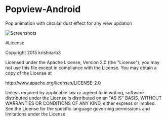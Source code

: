 # Popview-Android
Pop animation with circular dust effect for any view updation

![Screenshots](https://media.giphy.com/media/FoGScttOF8e40/giphy.gif) 

#License

Copyright 2015 krishnarb3

   Licensed under the Apache License, Version 2.0 (the "License");
   you may not use this file except in compliance with the License.
   You may obtain a copy of the License at

   http://www.apache.org/licenses/LICENSE-2.0

   Unless required by applicable law or agreed to in writing, software
   distributed under the License is distributed on an "AS IS" BASIS,
   WITHOUT WARRANTIES OR CONDITIONS OF ANY KIND, either express or implied.
   See the License for the specific language governing permissions and
   limitations under the License.
